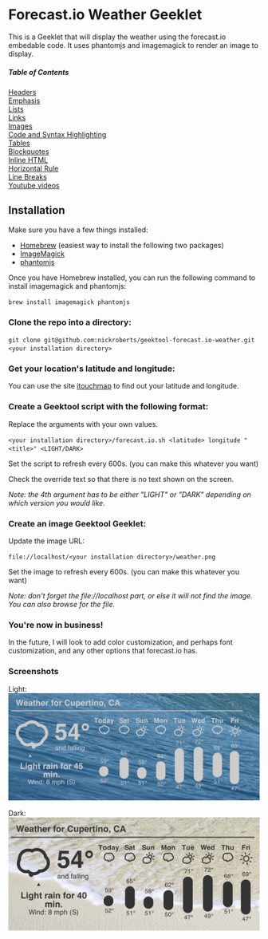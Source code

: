 # Forecast.io Weather Geeklet

This is a Geeklet that will display the weather using the forecast.io embedable code. It uses phantomjs and imagemagick to render an image to display.

##### Table of Contents  
[Headers](#headers)  
[Emphasis](#emphasis)  
[Lists](#lists)  
[Links](#links)  
[Images](#images)  
[Code and Syntax Highlighting](#code)  
[Tables](#tables)  
[Blockquotes](#blockquotes)  
[Inline HTML](#html)  
[Horizontal Rule](#hr)  
[Line Breaks](#lines)  
[Youtube videos](#videos)

## Installation

Make sure you have a few things installed:

* [Homebrew](http://brew.sh/) (easiest way to install the following two packages)
* [ImageMagick](http://www.imagemagick.org/)
* [phantomjs](http://phantomjs.org/)

Once you have Homebrew installed, you can run the following command to install imagemagick and phantomjs:

`brew install imagemagick phantomjs`

### Clone the repo into a directory:

`git clone git@github.com:nickroberts/geektool-forecast.io-weather.git <your installation directory>`

### Get your location's latitude and longitude:
You can use the site [itouchmap](http://itouchmap.com/latlong.html) to find out your latitude and longitude.

### Create a Geektool script with the following format:

Replace the arguments with your own values.

`<your installation directory>/forecast.io.sh <latitude> longitude "<title>" <LIGHT/DARK>`

Set the script to refresh every 600s. (you can make this whatever you want)

Check the override text so that there is no text shown on the screen.

*Note: the 4th argument has to be either "LIGHT" or "DARK" depending on which version you would like.*

### Create an image Geektool Geeklet:

Update the image URL:

`file://localhost/<your installation directory>/weather.png`

Set the image to refresh every 600s. (you can make this whatever you want)

*Note: don't forget the file://localhost part, or else it will not find the image. You can also browse for the file.*

### You're now in business!

In the future, I will look to add color customization, and perhaps font customization, and any other options that forecast.io has.

### Screenshots

Light:
![Light Screenshot](light.png)

Dark:
![Dark Screenshot](dark.png)